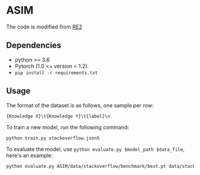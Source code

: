 # ASIM

The code is modified from [RE2](https://github.com/alibaba-edu/simple-effective-text-matching-pytorch)

## Dependencies

- python >= 3.6
- Pytorch (1.0 <= version < 1.2). 
- `pip install -r requirements.txt`

## Usage

The format of the dataset is as follows, one sample per row: 

```
{Knowledge X}\t{Knowledge Y}\t{label}\n
```

To train a new model, run the following command: 

```bash
python train.py stackoverflow.json5
```

To evaluate the model, use `python evaluate.py $model_path $data_file`, here's an example:

```bash
python evaluate.py ASIM/data/stackoverflow/benchmark/best.pt data/stackoverflow/dev.txt 
```

